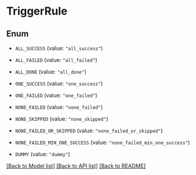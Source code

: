 # TriggerRule

## Enum


* `ALL_SUCCESS` (value: `"all_success"`)

* `ALL_FAILED` (value: `"all_failed"`)

* `ALL_DONE` (value: `"all_done"`)

* `ONE_SUCCESS` (value: `"one_success"`)

* `ONE_FAILED` (value: `"one_failed"`)

* `NONE_FAILED` (value: `"none_failed"`)

* `NONE_SKIPPED` (value: `"none_skipped"`)

* `NONE_FAILED_OR_SKIPPED` (value: `"none_failed_or_skipped"`)

* `NONE_FAILED_MIN_ONE_SUCCESS` (value: `"none_failed_min_one_success"`)

* `DUMMY` (value: `"dummy"`)


[[Back to Model list]](../README.md#documentation-for-models) [[Back to API list]](../README.md#documentation-for-api-endpoints) [[Back to README]](../README.md)


